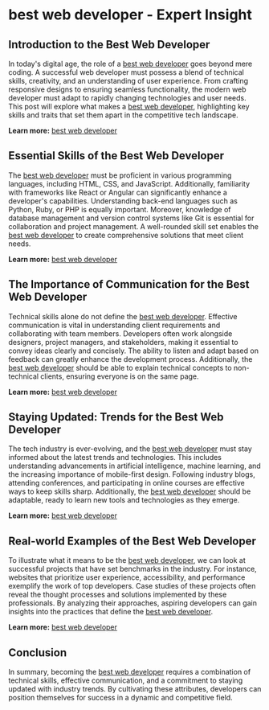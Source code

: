# best web developer - Expert Insight

## Introduction to the Best Web Developer

In today's digital age, the role of a <a href="gstechhub.com.ng" target="_blank" rel="noopener noreferrer">best web developer</a> goes beyond mere coding. A successful web developer must possess a blend of technical skills, creativity, and an understanding of user experience. From crafting responsive designs to ensuring seamless functionality, the modern web developer must adapt to rapidly changing technologies and user needs. This post will explore what makes a <a href="gstechhub.com.ng" target="_blank" rel="noopener noreferrer">best web developer</a>, highlighting key skills and traits that set them apart in the competitive tech landscape.

**Learn more:** [best web developer](gstechhub.com.ng)

## Essential Skills of the Best Web Developer

The <a href="gstechhub.com.ng" target="_blank" rel="noopener noreferrer">best web developer</a> must be proficient in various programming languages, including HTML, CSS, and JavaScript. Additionally, familiarity with frameworks like React or Angular can significantly enhance a developer's capabilities. Understanding back-end languages such as Python, Ruby, or PHP is equally important. Moreover, knowledge of database management and version control systems like Git is essential for collaboration and project management. A well-rounded skill set enables the <a href="gstechhub.com.ng" target="_blank" rel="noopener noreferrer">best web developer</a> to create comprehensive solutions that meet client needs.

**Learn more:** [best web developer](gstechhub.com.ng)

## The Importance of Communication for the Best Web Developer

Technical skills alone do not define the <a href="gstechhub.com.ng" target="_blank" rel="noopener noreferrer">best web developer</a>. Effective communication is vital in understanding client requirements and collaborating with team members. Developers often work alongside designers, project managers, and stakeholders, making it essential to convey ideas clearly and concisely. The ability to listen and adapt based on feedback can greatly enhance the development process. Additionally, the <a href="gstechhub.com.ng" target="_blank" rel="noopener noreferrer">best web developer</a> should be able to explain technical concepts to non-technical clients, ensuring everyone is on the same page.

**Learn more:** [best web developer](gstechhub.com.ng)

## Staying Updated: Trends for the Best Web Developer

The tech industry is ever-evolving, and the <a href="gstechhub.com.ng" target="_blank" rel="noopener noreferrer">best web developer</a> must stay informed about the latest trends and technologies. This includes understanding advancements in artificial intelligence, machine learning, and the increasing importance of mobile-first design. Following industry blogs, attending conferences, and participating in online courses are effective ways to keep skills sharp. Additionally, the <a href="gstechhub.com.ng" target="_blank" rel="noopener noreferrer">best web developer</a> should be adaptable, ready to learn new tools and technologies as they emerge.

**Learn more:** [best web developer](gstechhub.com.ng)

## Real-world Examples of the Best Web Developer

To illustrate what it means to be the <a href="gstechhub.com.ng" target="_blank" rel="noopener noreferrer">best web developer</a>, we can look at successful projects that have set benchmarks in the industry. For instance, websites that prioritize user experience, accessibility, and performance exemplify the work of top developers. Case studies of these projects often reveal the thought processes and solutions implemented by these professionals. By analyzing their approaches, aspiring developers can gain insights into the practices that define the <a href="gstechhub.com.ng" target="_blank" rel="noopener noreferrer">best web developer</a>.

**Learn more:** [best web developer](gstechhub.com.ng)

## Conclusion

In summary, becoming the <a href="gstechhub.com.ng" target="_blank" rel="noopener noreferrer">best web developer</a> requires a combination of technical skills, effective communication, and a commitment to staying updated with industry trends. By cultivating these attributes, developers can position themselves for success in a dynamic and competitive field.
